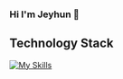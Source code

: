 ### Hi I'm Jeyhun 👋

## Technology Stack

<!-- https://github.com/tandpfun/skill-icons -->
<div align="left">

[![My Skills](https://skillicons.dev/icons?i=java,spring,idea,gradle,docker,go,kafka,mysql,postgres,redis,postman&theme=light)](https://skillicons.dev)

</div>
